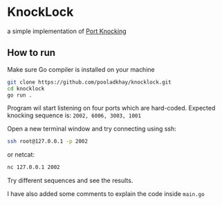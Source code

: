 # KnockLock
a simple implementation of [Port Knocking](https://en.wikipedia.org/wiki/Port_knocking)

## How to run
Make sure Go compiler is installed on your machine
```bash
git clone https://github.com/pooladkhay/knocklock.git
cd knocklock 
go run .
```
Program wil start listening on four ports which are hard-coded.
Expected knocking sequence is: `2002, 6006, 3003, 1001`

Open a new terminal window and try connecting using ssh:
```bash
ssh root@127.0.0.1 -p 2002
``` 
or netcat:
```bash
nc 127.0.0.1 2002
```

Try different sequences and see the results.

I have also added some comments to explain the code inside `main.go`